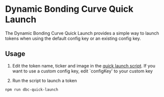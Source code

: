 # Dynamic Bonding Curve Quick Launch

The Dynamic Bonding Curve Quick Launch provides a simple way to launch tokens when using the default config key or an existing config key.

## Usage

1. Edit the token name, ticker and image in the [quick launch script](src/index.ts). If you want to use a custom config key, edit `configKey' to your custom key

2. Run the script to launch a token
```bash
npm run dbc-quick-launch
```


